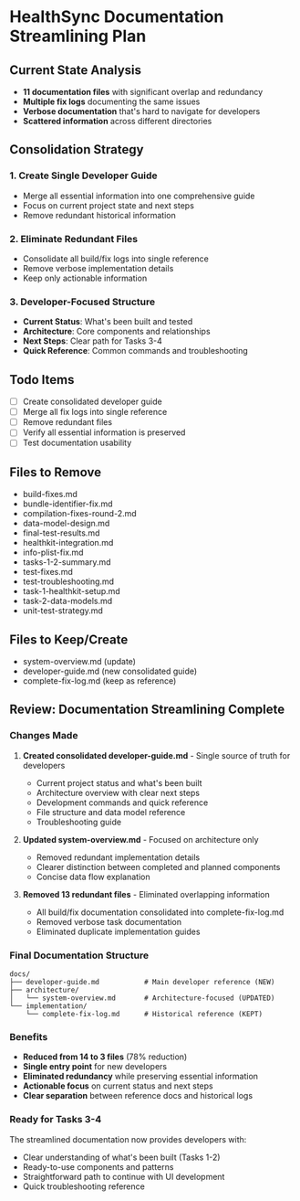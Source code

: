 # HealthSync Documentation Streamlining Plan

## Current State Analysis
- **11 documentation files** with significant overlap and redundancy
- **Multiple fix logs** documenting the same issues
- **Verbose documentation** that's hard to navigate for developers
- **Scattered information** across different directories

## Consolidation Strategy

### 1. Create Single Developer Guide
- Merge all essential information into one comprehensive guide
- Focus on current project state and next steps
- Remove redundant historical information

### 2. Eliminate Redundant Files
- Consolidate all build/fix logs into single reference
- Remove verbose implementation details
- Keep only actionable information

### 3. Developer-Focused Structure
- **Current Status**: What's been built and tested
- **Architecture**: Core components and relationships
- **Next Steps**: Clear path for Tasks 3-4
- **Quick Reference**: Common commands and troubleshooting

## Todo Items

- [ ] Create consolidated developer guide
- [ ] Merge all fix logs into single reference
- [ ] Remove redundant files
- [ ] Verify all essential information is preserved
- [ ] Test documentation usability

## Files to Remove
- build-fixes.md
- bundle-identifier-fix.md
- compilation-fixes-round-2.md
- data-model-design.md
- final-test-results.md
- healthkit-integration.md
- info-plist-fix.md
- tasks-1-2-summary.md
- test-fixes.md
- test-troubleshooting.md
- task-1-healthkit-setup.md
- task-2-data-models.md
- unit-test-strategy.md

## Files to Keep/Create
- system-overview.md (update)
- developer-guide.md (new consolidated guide)
- complete-fix-log.md (keep as reference)

## Review: Documentation Streamlining Complete

### Changes Made
1. **Created consolidated developer-guide.md** - Single source of truth for developers
   - Current project status and what's been built
   - Architecture overview with clear next steps
   - Development commands and quick reference
   - File structure and data model reference
   - Troubleshooting guide

2. **Updated system-overview.md** - Focused on architecture only
   - Removed redundant implementation details
   - Clearer distinction between completed and planned components
   - Concise data flow explanation

3. **Removed 13 redundant files** - Eliminated overlapping information
   - All build/fix documentation consolidated into complete-fix-log.md
   - Removed verbose task documentation
   - Eliminated duplicate implementation guides

### Final Documentation Structure
```
docs/
├── developer-guide.md           # Main developer reference (NEW)
├── architecture/
│   └── system-overview.md       # Architecture-focused (UPDATED)
└── implementation/
    └── complete-fix-log.md      # Historical reference (KEPT)
```

### Benefits
- **Reduced from 14 to 3 files** (78% reduction)
- **Single entry point** for new developers
- **Eliminated redundancy** while preserving essential information
- **Actionable focus** on current status and next steps
- **Clear separation** between reference docs and historical logs

### Ready for Tasks 3-4
The streamlined documentation now provides developers with:
- Clear understanding of what's been built (Tasks 1-2)
- Ready-to-use components and patterns
- Straightforward path to continue with UI development
- Quick troubleshooting reference